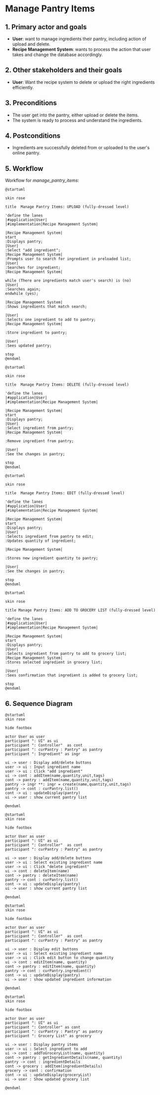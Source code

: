 # Manage Pantry Items

## 1. Primary actor and goals
* __User__: want to manage ingredients their pantry, including action of upload and delete.
* __Recipe Management System__: wants to process the action that user takes and change the database accordingly.


## 2. Other stakeholders and their goals

* __User__: Want the recipe system to delete or upload the right ingredients efficiently.


## 3. Preconditions

* The user get into the pantry, either upload or delete the items.
* The system is ready to process and understand the ingredients.

## 4. Postconditions

* Ingredients are successfully deleted from or uploaded to the user's online pantry.


## 5. Workflow

Workflow for _manage_pantry_items_:

```plantuml
@startuml

skin rose

title  Manage Pantry Items: UPLOAD (fully-dressed level)

'define the lanes
|#application|User|
|#implementation|Recipe Management System|

|Recipe Management System|
start
:Displays pantry;
|User|
:Select "add ingredient";
|Recipe Management System|
:Prompts user to search for ingredient in preloaded list;
|User|
:Searches for ingredient;
|Recipe Management System|

while (There are ingredients match user's search) is (no) 
|User|
:Searches again;
endwhile (yes);

|Recipe Management System|
:Shows ingredients that match search;

|User|
:Selects one ingredient to add to pantry;
|Recipe Management System|

:Store ingredient to pantry;

|User|
:Sees updated pantry;

stop
@enduml
```

```plantuml
@startuml

skin rose

title  Manage Pantry Items: DELETE (fully-dressed level)

'define the lanes
|#application|User|
|#implementation|Recipe Management System|

|Recipe Management System|
start
:Displays pantry;
|User|
:Select ingredient from pantry;
|Recipe Management System|

:Remove ingredient from pantry;

|User|
:See the changes in pantry;

stop
@enduml
```

```plantuml
@startuml

skin rose

title  Manage Pantry Items: EDIT (fully-dressed level)

'define the lanes
|#application|User|
|#implementation|Recipe Management System|

|Recipe Management System|
start
:Displays pantry;
|User|
:Selects ingredient from pantry to edit;
:Updates quantity of ingredient;

|Recipe Management System|

:Stores new ingredient quantity to pantry;

|User|
:See the changes in pantry;

stop
@enduml
```

```plantuml
@startuml

skin rose

title Manage Pantry Items: ADD TO GROCERY LIST (fully-dressed level)

'define the lanes
|#application|User|
|#implementation|Recipe Management System|

|Recipe Management System|
start
:Displays pantry;
|User|
:Selects ingredient from pantry to add to grocery list;
|Recipe Management System|
:Stores selected ingredient in grocery list;

|User|
:Sees confirmation that ingredient is added to grocery list;

stop
@enduml
```

## 6. Sequence Diagram

```plantuml
@startuml
skin rose

hide footbox

actor User as user
participant ": UI" as ui
participant ": Controller"  as cont
participant ": curPantry : Pantry" as pantry
participant ": Ingredient" as ingr

ui -> user : Display add/delete buttons
user -> ui : Input ingredient name
user -> ui : Click "add ingredient"
ui -> cont : addItem(name,quantity,unit,tags)
cont -> pantry : addItem(name,quantity,unit,tags)
pantry -> ingr **: ingr = create(name,quantity,unit,tags)
pantry -> cont : curPantry.list()
cont -> ui : updateDisplay(pantry)
ui -> user : show current pantry list

@enduml
````

```plantuml
@startuml
skin rose

hide footbox

actor User as user
participant ": UI" as ui
participant ": Controller"  as cont
participant ": curPantry : Pantry" as pantry

ui -> user : Display add/delete buttons
user -> ui : Select existing ingredient name
user -> ui : Click "delete ingredient"
ui -> cont : deleteItem(name)
cont -> pantry : deleteItem(name)
pantry -> cont : curPantry.list()
cont -> ui : updateDisplay(pantry)
ui -> user : show current pantry list

@enduml
````

```plantuml
@startuml
skin rose

hide footbox

actor User as user
participant ": UI" as ui
participant ": Controller"  as cont
participant ": curPantry : Pantry" as pantry

ui -> user : Display edit buttons
user -> ui : Select existing ingredient name
user -> ui : Click edit button to change quantity
ui -> cont : editItem(name, quantity)
cont -> pantry : editItem(name, quantity)
pantry -> cont : curPantry.ingredient()
cont -> ui : updateDisplay(pantry)
ui -> user : show updated ingredient information

@enduml
````

```plantuml
@startuml
skin rose

hide footbox

actor User as user
participant ": UI" as ui
participant ": Controller" as cont
participant ": curPantry : Pantry" as pantry
participant ": Grocery List" as grocery

ui -> user : Display pantry items
user -> ui : Select ingredient to add
ui -> cont : addToGroceryList(name, quantity)
cont -> pantry : getIngredientDetails(name, quantity)
pantry -> cont : ingredientDetails
cont -> grocery : addItem(ingredientDetails)
grocery -> cont : confirmation
cont -> ui : updateDisplay(groceryList)
ui -> user : Show updated grocery list

@enduml
````
